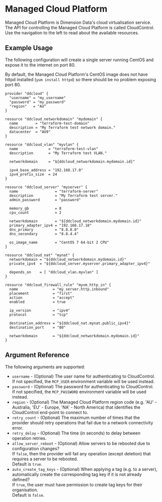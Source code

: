 # Managed Cloud Platform

Managed Cloud Platform is Dimension Data's cloud virtualisation service. The API for controlling the Managed Cloud Platform is called CloudControl.
Use the navigation to the left to read about the available resources.

## Example Usage

The following configuration will create a single server running CentOS and expose it to the internet on port 80.

By default, the Managed Cloud Platform's CentOS image does not have httpd installed (`yum install httpd`) so there should be no problem exposing port 80.

```
provider "ddcloud" {
  "username" = "my_username"
  "password" = "my_password"
  "region"   = "AU"
}

resource "ddcloud_networkdomain" "mydomain" {
  name        = "terraform-test-domain"
  description = "My Terraform test network domain."
  datacenter  = "AU9"
}

resource "ddcloud_vlan" "myvlan" {
  name              = "terraform-test-vlan"
  description       = "My Terraform test VLAN."

  networkdomain     = "${ddcloud_networkdomain.mydomain.id}"

  ipv4_base_address = "192.168.17.0"
  ipv4_prefix_size  = 24
}

resource "ddcloud_server" "myserver" {
  name                 = "terraform-server"
  description          = "My Terraform test server."
  admin_password       = "password"

  memory_gb            = 8
  cpu_count            = 2

  networkdomain        = "${ddcloud_networkdomain.mydomain.id}"
  primary_adapter_ipv4 = "192.168.17.10"
  dns_primary          = "8.8.8.8"
  dns_secondary        = "8.8.4.4"

  os_image_name        = "CentOS 7 64-bit 2 CPU"
}

resource "ddcloud_nat" "mynat" {
  networkdomain = "${ddcloud_networkdomain.mydomain.id}"
  private_ipv4  = "${ddcloud_server.myserver.primary_adapter_ipv4}"

  depends_on    = [ "ddcloud_vlan.myvlan" ]
}

resource "ddcloud_firewall_rule" "myvm_http_in" {
  name                = "my_server.http.inbound"
  placement           = "first"
  action              = "accept"
  enabled             = true

  ip_version          = "ipv4"
  protocol            = "tcp"

  destination_address = "${ddcloud_nat.mynat.public_ipv4}"
  destination_port    = "80"

  networkdomain       = "${ddcloud_networkdomain.mydomain.id}"
}
```

## Argument Reference

The following arguments are supported:

* `username` - (Optional) The user name for authenticating to CloudControl.  
If not specified, the `MCP_USER` environment variable will be used instead.
* `password` - (Optional) The password for authenticating to CloudControl.  
If not specified, the `MCP_PASSWORD` environment variable will be used instead.
* `region` - (Optional) The Managed Cloud Platform region code (e.g. 'AU' - Australia, 'EU' - Europe, 'NA' - North America) that identifies the CloudControl end-point to connect to.
* `retry_count` - (Optional) The maximum number of times that the provider should retry operations that fail due to a network connectivity error.
* `retry_delay` - (Optional) The time (in seconds) to delay between operation retries.
* `allow_server_reboot` - (Optional) Allow servers to be rebooted due to configuration changes?  
  If `false`, then the provider will fail any operation (except deletion) that requires a server to be rebooted.  
  Default is `true`.
* `auto_create_tag_keys` - (Optional) When applying a tag (e.g. to a server), automatically create the corresponding tag key if it is not already defined?  
  If `true`, the user must have permission to create tag keys for their organisation.  
  Default is `false`.
